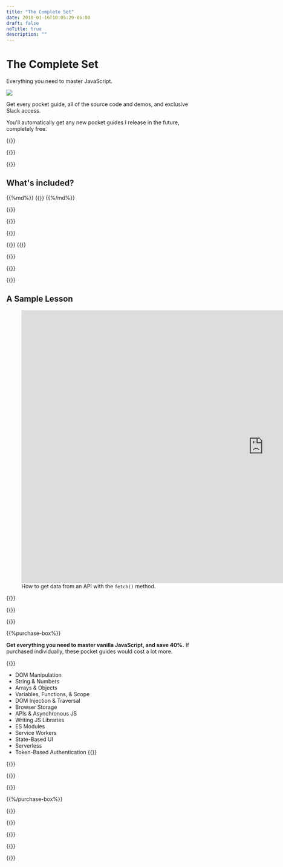 ```yaml
---
title: "The Complete Set"
date: 2018-01-16T10:05:20-05:00
draft: false
noTitle: true
description: ""
---
```


<h1 class="no-padding-top no-margin-bottom h5 text-sans">The Complete Set</h1>
<p><span class="text-xlarge text-serif">Everything you need to master JavaScript.</span></p>

<img class="img-center img-hero" src="/img/guides/complete-set.png">

<span class="text-large">Get every pocket guide, all of the source code and demos, and exclusive Slack access.</span>

You'll automatically get any new pocket guides I release in the future, completely&nbsp;free.

{{<cta for="guides-all">}}

<div class="padding-bottom-small">{{<pricing-link>}}</div>

{{<guide-used-by>}}

## What's included?

<div class="list-spaced-small">
{{%md%}}
{{<product-list package="complete">}}
{{%/md%}}
</div>

{{<guide-formats>}}

{{<testimonial-group group="learn">}}

{{<bonuses bundle="true">}}

{{<cta for="bonuses-guides">}}
{{<cta for="bonuses-list">}}

{{<pricing-link>}}

{{<testimonial-group group="slack">}}

{{<guide-skills>}}

## A Sample Lesson

<figure>
	<div class="fluid-vids no-margin-bottom"><iframe src="https://player.vimeo.com/video/531873765?badge=0&amp;autopause=0&amp;player_id=0&amp;app_id=58479" width="1280" height="720" frameborder="0" allow="autoplay; fullscreen; picture-in-picture" allowfullscreen></iframe></div>
	<figcaption>How to get data from an API with the <code>fetch()</code> method.</figcaption>
</figure>

{{<sample>}}

{{<guide-money-back>}}

{{<guide-about-me>}}

{{%purchase-box%}}

**Get everything you need to master vanilla JavaScript, and save 40%.** If purchased individually, these pocket guides would cost a lot more.

{{<purchase-summary bundle="true">}}
- DOM Manipulation
- String & Numbers
- Arrays & Objects
- Variables, Functions, & Scope
- DOM Injection & Traversal
- Browser Storage
- APIs & Asynchronous JS
- Writing JS Libraries
- ES Modules
- Service Workers
- State-Based UI
- Serverless
- Token-Based Authentication
{{</purchase-summary>}}

{{<cta for="guide-buy">}}

{{<purchase-link bundle="complete" product="complete">}}

{{<sales-numbers>}}

{{%/purchase-box%}}

{{<testimonial-group group="purchase">}}

{{<guide-faq>}}

{{<pricing-link>}}

{{<testimonial-group group="faq">}}

{{<not-ready-yet>}}
